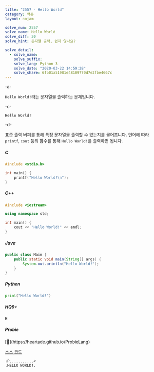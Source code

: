 ```yaml
---
title: "2557 - Hello World"
category: 백준
layout: nojam

solve_num: 2557
solve_name: Hello World
solve_diff: 30
solve_hint: 문자열 출력, 쉽지 않나요?

solve_detail:
  - solve_name:
    solve_suffix:
    solve_lang: Python 3
    solve_date: "2020-03-22 14:59:28"
    solve_share: 6fb01a51981e48109770d7e2fbe4667c
---
```


-a-

`Hello World!`라는 문자열을 출력하는 문제입니다.

-c-

`Hello World!`

-d-

표준 출력 버퍼를 통해 특정 문자열을 출력할 수 있는지를 물어봅니다. 언어에 따라 `printf`, `cout` 등의 함수를 통해 `Hello World!`를 출력하면 됩니다.

##### C

```c
#include <stdio.h>

int main() {
    printf("Hello World!\n");
}
```

##### C++

```cpp
#include <iostream>

using namespace std;

int main() {
    cout << "Hello World!" << endl;
}
```

##### Java

```java
public class Main {
    public static void main(String[] args) {
        System.out.println("Hello World!");
    }
}
```

##### Python

```python
print("Hello World!")
```

##### HQ9+

```
H
```

<h5>Probie</h5> [🔗](https://heartade.github.io/ProbieLang)

[소스 코드](https://heartade.github.io/ProbieLang/docs/extras/codes#hello-world)

```
↓P...........<
.HELLO WORLD!.
```